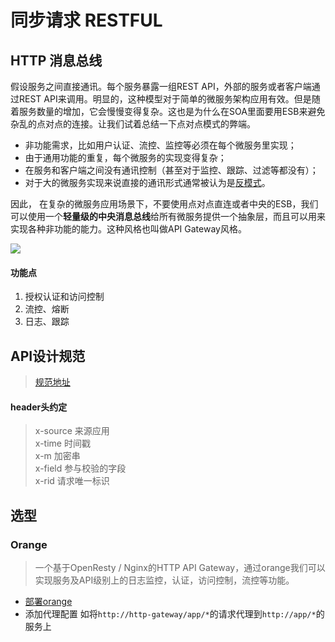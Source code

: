 # 同步请求 RESTFUL

## HTTP 消息总线

假设服务之间直接通讯。每个服务暴露一组REST API，外部的服务或者客户端通过REST API来调用。明显的，这种模型对于简单的微服务架构应用有效。但是随着服务数量的增加，它会慢慢变得复杂。这也是为什么在SOA里面要用ESB来避免杂乱的点对点的连接。让我们试着总结一下点对点模式的弊端。

* 非功能需求，比如用户认证、流控、监控等必须在每个微服务里实现；
* 由于通用功能的重复，每个微服务的实现变得复杂；
* 在服务和客户端之间没有通讯控制（甚至对于监控、跟踪、过滤等都没有）；
* 对于大的微服务实现来说直接的通讯形式通常被认为是[反模式](http://www.infoq.com/articles/seven-uservices-antipatterns)。

因此， 在复杂的微服务应用场景下，不要使用点对点直连或者中央的ESB，我们可以使用一个**轻量级的中央消息总线**给所有微服务提供一个抽象层，而且可以用来实现各种非功能的能力。这种风格也叫做API Gateway风格。

![](http://img.dockerinfo.net/2016/07/20160718114652.jpg)

#### 功能点

1. 授权认证和访问控制
2. 流控、熔断
3. 日志、跟踪

## API设计规范

> [规范地址](https://ifentech.gitbooks.io/rdbuild/content/rule/api.html)

#### header头约定

> x-source 来源应用  
> x-time 时间戳  
> x-m 加密串  
> x-field 参与校验的字段  
> x-rid 请求唯一标识

## 选型

### Orange

> 一个基于OpenResty / Nginx的HTTP API Gateway，通过orange我们可以实现服务及API级别上的日志监控，认证，访问控制，流控等功能。

- [部署orange](../api-gateway.md#Orange)
- 添加代理配置  如将`http://http-gateway/app/*`的请求代理到`http://app/*`的服务上
